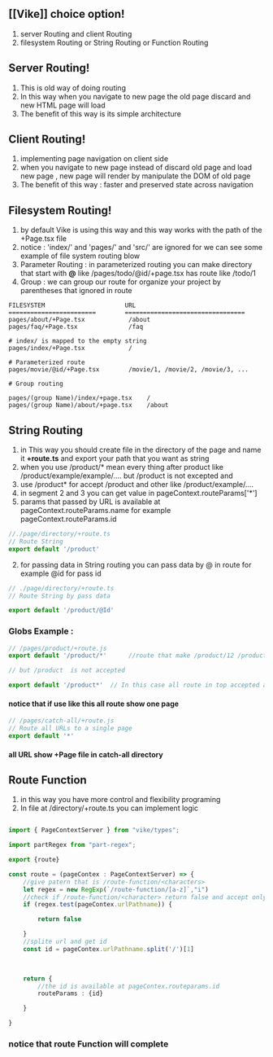 
## [[Vike]] choice option! 
1. server Routing and client Routing
2. filesystem Routing or String Routing or Function Routing


## Server Routing!
1. This is old way of doing routing
2. In this way when you navigate to new page the old page discard and new HTML page will load 
3. The benefit of this way is its simple architecture 

## Client Routing!
1. implementing page navigation on client side 
2. when you navigate to new page instead of discard old page and load new page , new page will render by manipulate the DOM of old page 
3. The benefit of this way : faster and preserved state across navigation

## Filesystem Routing!
1. by default Vike is using this way and this way works with the path of the  +Page.tsx  file
2. notice : 'index/' and 'pages/' and 'src/' are ignored for  we can see some example of file system routing blow
3. Parameter Routing :  in parameterized routing you can make directory that start with **@** like /pages/todo/@id/+page.tsx has route like /todo/1
4. Group : we can group our route for organize your project by parentheses that ignored in route 
```
FILESYSTEM                      URL
========================        =================================
pages/about/+Page.tsx            /about
pages/faq/+Page.tsx              /faq
 
# index/ is mapped to the empty string
pages/index/+Page.tsx            /
 
# Parameterized route
pages/movie/@id/+Page.tsx        /movie/1, /movie/2, /movie/3, ...

# Group routing

pages/(group Name)/index/+page.tsx    /
pages/(group Name)/about/+page.tsx    /about
```

## String Routing

1. in This way you should create file in the directory of the page and  name it **+route.ts** and export your path that you want as string 
2. when you use /product/* mean every thing after product like /product/example/example/.... but /product is not excepted and 
3. use /product* for accept /product and other like /product/example/....
4. in segment 2 and 3 you can get value in pageContext.routeParams['*'] 
5. params that passed by URL is available at pageContext.routeParams.name for example pageContext.routeParams.id

```ts
//./page/directory/+route.ts
// Route String
export default '/product'
```

2. for passing data in String routing you can pass data by @ in route for example @id for pass id
```ts
// ./page/directory/+route.ts
// Route String by pass data

export default '/product/@Id'
```


### Globs Example :
```ts
// /pages/product/+route.js
export default '/product/*'      //route that make /product/12 /product/nested/12

// but /product  is not accepted

export default '/product*'  // In this case all route in top accepted and /product also accepted
```
#### notice that if use like this all route show one page

```ts
// /pages/catch-all/+route.js 
// Route all URLs to a single page
export default '*'
```

#### all URL show +Page file in catch-all directory


## Route Function

1. in this way you have more control and flexibility programing 
2. In file at /directory/+route.ts you can implement logic 

```ts

import { PageContextServer } from "vike/types";

import partRegex from "part-regex";

export {route}

const route = (pageContex : PageContextServer) => {
	//give patern that is /route-function/<characters>
    let regex = new RegExp(`/route-function/[a-z]`,"i")
	//check if /route-function/<character> return false and accept only number
    if (regex.test(pageContex.urlPathname)) {

        return false

    }
	//splite url and get id 
    const id = pageContex.urlPathname.split('/')[1]

  

    return {
		//the id is available at pageContex.routeparams.id
        routeParams : {id}

    }

}
```

### notice that route Function will complete